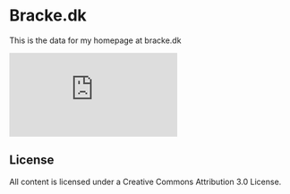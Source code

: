 # Bracke.dk

This is the data for my homepage at bracke.dk

[![My Stats](https://github-stats-evirunurm.vercel.app/api/stats.js?username=bracke)](https://github.com/evirunurm/github-stats)

## License
All content is licensed under a Creative Commons Attribution 3.0 License.
